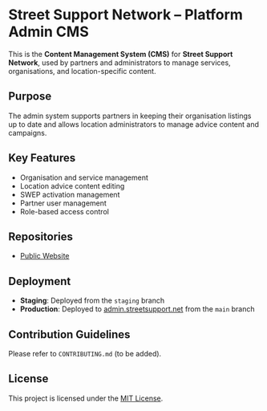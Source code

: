 # Street Support Network – Platform Admin CMS

This is the **Content Management System (CMS)** for **Street Support Network**, used by partners and administrators to manage services, organisations, and location-specific content.

## Purpose

The admin system supports partners in keeping their organisation listings up to date and allows location administrators to manage advice content and campaigns.

## Key Features

- Organisation and service management
- Location advice content editing
- SWEP activation management
- Partner user management
- Role-based access control

## Repositories

- [Public Website](https://github.com/streetsupport-platform-web)

## Deployment

- **Staging**: Deployed from the `staging` branch  
- **Production**: Deployed to [admin.streetsupport.net](https://admin.streetsupport.net) from the `main` branch

## Contribution Guidelines

Please refer to `CONTRIBUTING.md` (to be added).

## License

This project is licensed under the [MIT License](LICENSE).
